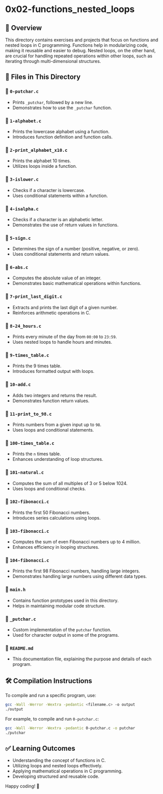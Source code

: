 # 0x02-functions_nested_loops

## 📌 Overview
This directory contains exercises and projects that focus on functions and nested loops in C programming. Functions help in modularizing code, making it reusable and easier to debug. Nested loops, on the other hand, are crucial for handling repeated operations within other loops, such as iterating through multi-dimensional structures.

## 📂 Files in This Directory

### 🔹 `0-putchar.c`
- Prints `_putchar`, followed by a new line.
- Demonstrates how to use the `_putchar` function.

### 🔹 `1-alphabet.c`
- Prints the lowercase alphabet using a function.
- Introduces function definition and function calls.

### 🔹 `2-print_alphabet_x10.c`
- Prints the alphabet 10 times.
- Utilizes loops inside a function.

### 🔹 `3-islower.c`
- Checks if a character is lowercase.
- Uses conditional statements within a function.

### 🔹 `4-isalpha.c`
- Checks if a character is an alphabetic letter.
- Demonstrates the use of return values in functions.

### 🔹 `5-sign.c`
- Determines the sign of a number (positive, negative, or zero).
- Uses conditional statements and return values.

### 🔹 `6-abs.c`
- Computes the absolute value of an integer.
- Demonstrates basic mathematical operations within functions.

### 🔹 `7-print_last_digit.c`
- Extracts and prints the last digit of a given number.
- Reinforces arithmetic operations in C.

### 🔹 `8-24_hours.c`
- Prints every minute of the day from `00:00` to `23:59`.
- Uses nested loops to handle hours and minutes.

### 🔹 `9-times_table.c`
- Prints the 9 times table.
- Introduces formatted output with loops.

### 🔹 `10-add.c`
- Adds two integers and returns the result.
- Demonstrates function return values.

### 🔹 `11-print_to_98.c`
- Prints numbers from a given input up to `98`.
- Uses loops and conditional statements.

### 🔹 `100-times_table.c`
- Prints the `n` times table.
- Enhances understanding of loop structures.

### 🔹 `101-natural.c`
- Computes the sum of all multiples of 3 or 5 below 1024.
- Uses loops and conditional checks.

### 🔹 `102-fibonacci.c`
- Prints the first 50 Fibonacci numbers.
- Introduces series calculations using loops.

### 🔹 `103-fibonacci.c`
- Computes the sum of even Fibonacci numbers up to 4 million.
- Enhances efficiency in looping structures.

### 🔹 `104-fibonacci.c`
- Prints the first 98 Fibonacci numbers, handling large integers.
- Demonstrates handling large numbers using different data types.

### 🔹 `main.h`
- Contains function prototypes used in this directory.
- Helps in maintaining modular code structure.

### 🔹 `_putchar.c`
- Custom implementation of the `putchar` function.
- Used for character output in some of the programs.

### 🔹 `README.md`
- This documentation file, explaining the purpose and details of each program.

## 🛠 Compilation Instructions
To compile and run a specific program, use:
```sh
gcc -Wall -Werror -Wextra -pedantic <filename.c> -o output
./output
```
For example, to compile and run `0-putchar.c`:
```sh
gcc -Wall -Werror -Wextra -pedantic 0-putchar.c -o putchar
./putchar
```

## ✅ Learning Outcomes
- Understanding the concept of functions in C.
- Utilizing loops and nested loops effectively.
- Applying mathematical operations in C programming.
- Developing structured and reusable code.

Happy coding! 🚀
